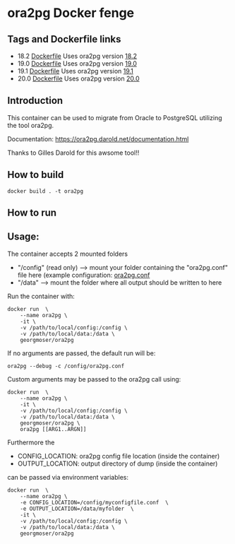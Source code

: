 # ora2pg Docker fenge
## Tags and Dockerfile links

* 18.2 [Dockerfile](https://github.com/Guy-Incognito/ora2pg/blob/18.2/Dockerfile) Uses ora2pg version [18.2](https://github.com/darold/ora2pg/releases/tag/v18.2)
* 19.0 [Dockerfile](https://github.com/Guy-Incognito/ora2pg/blob/19.0/Dockerfile) Uses ora2pg version [19.0](https://github.com/darold/ora2pg/releases/tag/v19.0)
* 19.1 [Dockerfile](https://github.com/Guy-Incognito/ora2pg/blob/19.1/Dockerfile) Uses ora2pg version [19.1](https://github.com/darold/ora2pg/releases/tag/v19.1)
* 20.0 [Dockerfile](https://github.com/Guy-Incognito/ora2pg/blob/20.0/Dockerfile) Uses ora2pg version [20.0](https://github.com/darold/ora2pg/releases/tag/v20.0)

## Introduction

This container can be used to migrate from Oracle to PostgreSQL utilizing the tool ora2pg.

Documentation: https://ora2pg.darold.net/documentation.html

Thanks to Gilles Darold for this awsome tool!!


## How to build

```
docker build . -t ora2pg

```

## How to run

## Usage:

The container accepts 2 mounted folders

* "/config" (read only) --> mount your folder containing the "ora2pg.conf" file here (example configuration: [ora2pg.conf](https://raw.githubusercontent.com/Guy-Incognito/ora2pg/master/config/ora2pg.conf)
* "/data" --> mount the folder where all output should be written to here

Run the container with:

```
docker run  \
    --name ora2pg \
    -it \
    -v /path/to/local/config:/config \
    -v /path/to/local/data:/data \
    georgmoser/ora2pg
```


If no arguments are passed, the default run will be:
```
ora2pg --debug -c /config/ora2pg.conf
```


Custom arguments may be passed to the ora2pg call using:
```
docker run  \
    --name ora2pg \
    -it \
    -v /path/to/local/config:/config \
    -v /path/to/local/data:/data \
    georgmoser/ora2pg \
    ora2pg [[ARG1..ARGN]]
```

Furthermore the 

* CONFIG_LOCATION: ora2pg config file location (inside the container) 
* OUTPUT_LOCATION: output directory of dump (inside the container) 

can be passed via environment variables:
```
docker run  \
    --name ora2pg \
    -e CONFIG_LOCATION=/config/myconfigfile.conf  \
    -e OUTPUT_LOCATION=/data/myfolder  \
    -it \
    -v /path/to/local/config:/config \
    -v /path/to/local/data:/data \
    georgmoser/ora2pg 
```
